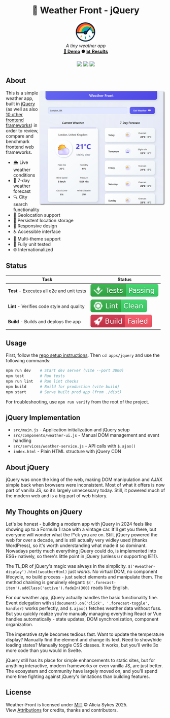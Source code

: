 <!-- start_header -->
<h1 align="center">💙 Weather Front - jQuery</h1>

<p align="center">
  <img width="64" src="https://raw.githubusercontent.com/lissy93/framework-benchmarks/refs/heads/main/assets/favicon.png" /><br>
  <i>A tiny weather app</i>
  <br>
  <b><a href="/">🚀 Demo</a> ● <a href="https://frontend-framework-benchmarks.as93.net">📊 Results</a></b>
  <br><br>
  <img src="https://img.shields.io/badge/Framework-jQuery-0769AD?logo=jquery&logoColor=fff&labelColor=0769AD" />
  <img src="https://img.shields.io/badge/License-MIT-AE56FF?logo=googledocs&logoColor=fff&labelColor=8A2BE2" />
  <img src="https://img.shields.io/badge/Author-Lissy93-EA4AAA?logo=githubsponsors&logoColor=fff&labelColor=E31591" />
</p>
<!-- end_header -->

<!-- start_about -->

## About

<img align="right" src="/assets/screenshot.png" width="400">

This is a simple weather app, built in [jQuery](https://jquery.com/) (as well as also [10 other frontend frameworks](/)) in order to review, compare and benchmark frontend web frameworks.

- 🌦️ Live weather conditions
- 📅 7-day weather forecast
- 🔍 City search functionality
- 📍 Geolocation support
- 💾 Persistent location storage
- 📱 Responsive design
- ♿ Accessible interface
- 🎨 Multi-theme support
- 🧪 Fully unit tested
- 🌐 Internationalized

<!-- end_about -->

<!-- start_status -->

## Status

| Task | Status |
|---|---|
| **Test** - Executes all e2e and unit tests | [![Test Status](https://raw.githubusercontent.com/lissy93/framework-benchmarks/refs/heads/badges/test-jquery.svg)](https://github.com/lissy93/framework-benchmarks/actions/workflows/test.yml) |
| **Lint** - Verifies code style and quality | [![Lint Status](https://raw.githubusercontent.com/lissy93/framework-benchmarks/refs/heads/badges/lint-jquery.svg)](https://github.com/lissy93/framework-benchmarks/actions/workflows/lint.yml) |
| **Build** - Builds and deploys the app | [![Build Status](https://raw.githubusercontent.com/lissy93/framework-benchmarks/refs/heads/badges/build-jquery.svg)](https://github.com/lissy93/framework-benchmarks/actions/workflows/build.yml) |

<!-- end_status -->

<!-- start_usage -->

## Usage

First, follow the [repo setup instructions](https://github.com/lissy93/framework-benchmarks?tab=readme-ov-file#usage). Then `cd apps/jquery` and use the following commands:

```bash
npm run dev    # Start dev server (vite --port 3000)
npm test       # Run tests
npm run lint   # Run lint checks
npm build      # Build for production (vite build)
npm start      # Serve built prod app (from ./dist)
```

For troubleshooting, use `npm run verify` from the root of the project.

<!-- end_usage -->

## jQuery Implementation

<!-- start_framework_specific -->
- `src/main.js` - Application initialization and jQuery setup
- `src/components/weather-ui.js` - Manual DOM management and event handling
- `src/services/weather-service.js` - API calls with `$.ajax()`
- `index.html` - Plain HTML structure with jQuery CDN
<!-- end_framework_specific -->

## About jQuery
<!-- start_framework_description -->
jQuery was once the king of the web, making DOM manipulation and AJAX simple back when browsers were inconsistent. 
Most of what it offers is now part of vanilla JS, so it’s largely unnecessary today. 
Still, it powered much of the modern web and is a big part of web history.

<!-- end_framework_description -->

## My Thoughts on jQuery
<!-- start_my_thoughts -->
Let's be honest - building a modern app with jQuery in 2024 feels like showing up to a Formula 1 race with a vintage car. It'll get you there, but everyone will wonder what the f*ck you are on. Still, jQuery powered the web for over a decade, and is still actually very widley used (thanks WordPress), so it's worth understanding what made it so dominant. Nowadays pertty much everything jQuery could do, is implemented into ES6+ natively, so there's little point in jQuery (unless u r supporting IE11).

The TL;DR of jQuery's magic was always in the simplicity. `$('#weather-display').html(weatherHtml)` just *works*. No virtual DOM, no component lifecycle, no build process - just select elements and manipulate them. The method chaining is genuinely elegant: `$('.forecast-item').addClass('active').fadeIn(300)` reads like English.

For our weather app, jQuery actually handles the basic functionality fine. Event delegation with `$(document).on('click', '.forecast-toggle', handler)` works perfectly, and `$.ajax()` fetches weather data without fuss. But you quickly realize you're manually managing everything React or Vue handles automatically - state updates, DOM synchronization, component organization.

The imperative style becomes tedious fast. Want to update the temperature display? Manually find the element and change its text. Need to show/hide loading states? Manually toggle CSS classes. It works, but you'll write 3x more code than you would in Svelte.

jQuery still has its place for simple enhancements to static sites, but for anything interactive, modern frameworks or even vanilla JS, are just better. The ecosystem and community have largely moved on, and you'll spend more time fighting against jQuery's limitations than building features.
<!-- end_my_thoughts -->

<!-- start_real_world_app -->
<!-- end_real_world_app -->

<!-- start_license -->

## License

Weather-Front is licensed under [MIT](https://github.com/lissy93/framework-benchmarks/blob/main/LICENSE) © Alicia Sykes 2025.<br>
View [Attributions](https://github.com/lissy93/framework-benchmarks?tab=readme-ov-file#attributions) for credits, thanks and contributors.

<!-- end_license -->

